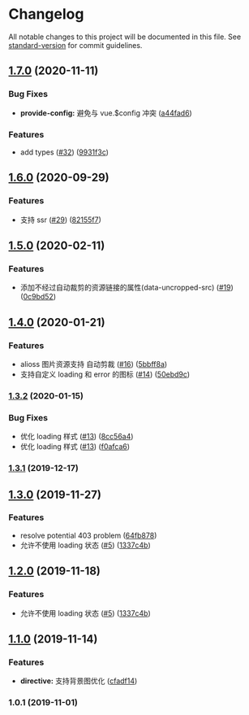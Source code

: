 # Changelog

All notable changes to this project will be documented in this file. See [standard-version](https://github.com/conventional-changelog/standard-version) for commit guidelines.

## [1.7.0](https://github.com/FEMessage/v-img/compare/v1.6.0...v1.7.0) (2020-11-11)


### Bug Fixes

* **provide-config:** 避免与 vue.$config 冲突 ([a44fad6](https://github.com/FEMessage/v-img/commit/a44fad6))


### Features

* add types ([#32](https://github.com/FEMessage/v-img/issues/32)) ([9931f3c](https://github.com/FEMessage/v-img/commit/9931f3c))



## [1.6.0](https://github.com/FEMessage/v-img/compare/v1.5.0...v1.6.0) (2020-09-29)


### Features

* 支持 ssr ([#29](https://github.com/FEMessage/v-img/issues/29)) ([82155f7](https://github.com/FEMessage/v-img/commit/82155f7))



## [1.5.0](https://github.com/FEMessage/v-img/compare/v1.4.0...v1.5.0) (2020-02-11)


### Features

* 添加不经过自动裁剪的资源链接的属性(data-uncropped-src) ([#19](https://github.com/FEMessage/v-img/issues/19)) ([0c9bd52](https://github.com/FEMessage/v-img/commit/0c9bd52))



## [1.4.0](https://github.com/FEMessage/v-img/compare/v1.3.2...v1.4.0) (2020-01-21)


### Features

* alioss 图片资源支持 自动剪裁 ([#16](https://github.com/FEMessage/v-img/issues/16)) ([5bbff8a](https://github.com/FEMessage/v-img/commit/5bbff8a))
* 支持自定义 loading 和 error 的图标 ([#14](https://github.com/FEMessage/v-img/issues/14)) ([50ebd9c](https://github.com/FEMessage/v-img/commit/50ebd9c))



### [1.3.2](https://github.com/FEMessage/v-img/compare/v1.3.1...v1.3.2) (2020-01-15)


### Bug Fixes

* 优化 loading 样式 ([#13](https://github.com/FEMessage/v-img/issues/13)) ([8cc56a4](https://github.com/FEMessage/v-img/commit/8cc56a4))
* 优化 loading 样式 ([#13](https://github.com/FEMessage/v-img/issues/13)) ([f0afca6](https://github.com/FEMessage/v-img/commit/f0afca6))



### [1.3.1](https://github.com/FEMessage/v-img/compare/v1.3.0...v1.3.1) (2019-12-17)



## [1.3.0](https://github.com/FEMessage/v-img/compare/v1.2.0...v1.3.0) (2019-11-27)


### Features

* resolve potential 403 problem ([64fb878](https://github.com/FEMessage/v-img/commit/64fb878))
* 允许不使用 loading 状态 ([#5](https://github.com/FEMessage/v-img/issues/5)) ([1337c4b](https://github.com/FEMessage/v-img/commit/1337c4b))



## [1.2.0](https://github.com/FEMessage/v-img/compare/v1.1.0...v1.2.0) (2019-11-18)


### Features

* 允许不使用 loading 状态 ([#5](https://github.com/FEMessage/v-img/issues/5)) ([1337c4b](https://github.com/FEMessage/v-img/commit/1337c4b))



## [1.1.0](https://github.com/FEMessage/v-img/compare/v1.0.1...v1.1.0) (2019-11-14)


### Features

* **directive:** 支持背景图优化 ([cfadf14](https://github.com/FEMessage/v-img/commit/cfadf14))



### 1.0.1 (2019-11-01)
